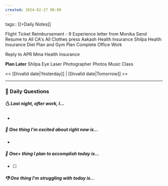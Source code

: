 ```yaml
---
created: 2024-02-27 00:08
---
```

tags:: [[+Daily Notes]]

Flight Ticket Reimbursement -  9
Experience letter from Monika
Send Resume to All CA's
All Clothes press
Aakash Health Insurance
Shilpa Health Insurance
Diet Plan and Gym Plan
Complete Office Work


Reply to APR
Mma Health Insurance

**Plan Later**
Shilpa Eye Laser
Photographer Photos
Music Class


<< [[Invalid date|Yesterday]] | [[Invalid date|Tomorrow]] >>

---
### 📅 Daily Questions
##### 🌜 Last night, after work, I...
- 

##### 🙌 One thing I'm excited about right now is...
- 

##### 🚀 One+ thing I plan to accomplish today is...
- [ ] 

##### 👎 One thing I'm struggling with today is...
